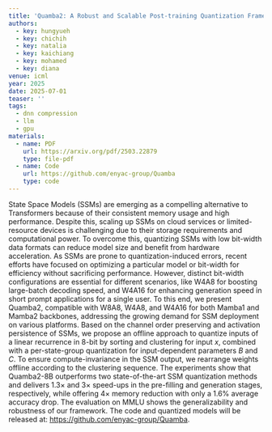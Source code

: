 ```yaml
---
title: 'Quamba2: A Robust and Scalable Post-training Quantization Framework for Selective State Space Models'
authors:
  - key: hungyueh
  - key: chichih
  - key: natalia
  - key: kaichiang
  - key: mohamed
  - key: diana
venue: icml
year: 2025
date: 2025-07-01
teaser: ''
tags:
  - dnn compression
  - llm
  - gpu
materials:
  - name: PDF
    url: https://arxiv.org/pdf/2503.22879
    type: file-pdf
  - name: Code
    url: https://github.com/enyac-group/Quamba
    type: code
---
```

State Space Models (SSMs) are emerging as a compelling alternative to Transformers because of their consistent memory usage and high performance. Despite this, scaling up SSMs on cloud services or limited-resource devices is challenging due to their storage requirements and computational power. To overcome this, quantizing SSMs with low bit-width data formats can reduce model size and benefit from hardware acceleration. As SSMs are prone to quantization-induced errors, recent efforts have focused on optimizing a particular model or bit-width for efficiency without sacrificing performance. However, distinct bit-width configurations are essential for different scenarios, like W4A8 for boosting large-batch decoding speed, and W4A16 for enhancing generation speed in short prompt applications for a single user. To this end, we present Quamba2, compatible with W8A8, W4A8, and W4A16 for both Mamba1 and Mamba2 backbones, addressing the growing demand for SSM deployment on various platforms. Based on the channel order preserving and activation persistence of SSMs, we propose an offline approach to quantize inputs of a linear recurrence in 8-bit by sorting and clustering for input $x$, combined with a per-state-group quantization for input-dependent parameters $B$ and $C$. To ensure compute-invariance in the SSM output, we rearrange weights offline according to the clustering sequence. The experiments show that Quamba2-8B outperforms two state-of-the-art SSM quantization methods and delivers 1.3$\times$ and 3$\times$ speed-ups in the pre-filling and generation stages, respectively, while offering 4$\times$ memory reduction with only a $1.6\%$ average accuracy drop. The evaluation on MMLU shows the generalizability and robustness of our framework. The code and quantized models will be released at: https://github.com/enyac-group/Quamba.
